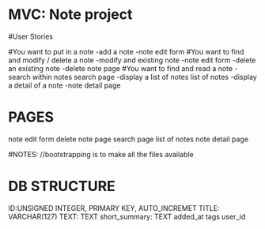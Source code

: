 MVC: Note project
======================
#User Stories

#You want to put in a note
    -add a note
        -note edit form
#You want to find and modify / delete a note
    -modify and existing note
        -note edit form
    -delete an existing note
        -delete note page 
#You want to find and read a note
    -search within notes
        search page
    -display a list of notes
        list of notes
    -display a detail of a note 
        -note detail page

PAGES
=====
note edit form
delete note page
search page
list of notes
note detail page


#NOTES:
//bootstrapping is to make all the files available

DB STRUCTURE
============
ID:UNSIGNED INTEGER, PRIMARY KEY, AUTO_INCREMET
TITLE: VARCHAR(127)
TEXT: TEXT
short_summary: TEXT
added_at
tags
user_id
